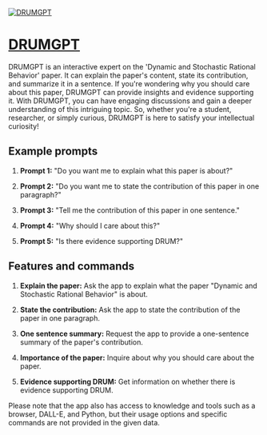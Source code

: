 [![DRUMGPT](https://files.oaiusercontent.com/file-pZBbllVgfuTxj6q1V9cDKh3Z?se=2123-10-17T15%3A07%3A22Z&sp=r&sv=2021-08-06&sr=b&rscc=max-age%3D31536000%2C%20immutable&rscd=attachment%3B%20filename%3DDRUM_Dalle.png&sig=TZNfcG/R1G0A6PaOlLHNy3ZoTojhfvA7neHiqSHUXh4%3D)](https://chat.openai.com/g/g-KXOxHkk3D-drumgpt)

# [DRUMGPT](https://chat.openai.com/g/g-KXOxHkk3D-drumgpt)

DRUMGPT is an interactive expert on the 'Dynamic and Stochastic Rational Behavior' paper. It can explain the paper's content, state its contribution, and summarize it in a sentence. If you're wondering why you should care about this paper, DRUMGPT can provide insights and evidence supporting it. With DRUMGPT, you can have engaging discussions and gain a deeper understanding of this intriguing topic. So, whether you're a student, researcher, or simply curious, DRUMGPT is here to satisfy your intellectual curiosity!

## Example prompts

1. **Prompt 1:** "Do you want me to explain what this paper is about?"

2. **Prompt 2:** "Do you want me to state the contribution of this paper in one paragraph?"

3. **Prompt 3:** "Tell me the contribution of this paper in one sentence."

4. **Prompt 4:** "Why should I care about this?"

5. **Prompt 5:** "Is there evidence supporting DRUM?"

## Features and commands

1. **Explain the paper:** Ask the app to explain what the paper "Dynamic and Stochastic Rational Behavior" is about.

2. **State the contribution:** Ask the app to state the contribution of the paper in one paragraph.

3. **One sentence summary:** Request the app to provide a one-sentence summary of the paper's contribution.

4. **Importance of the paper:** Inquire about why you should care about the paper.

5. **Evidence supporting DRUM:** Get information on whether there is evidence supporting DRUM.

Please note that the app also has access to knowledge and tools such as a browser, DALL-E, and Python, but their usage options and specific commands are not provided in the given data.